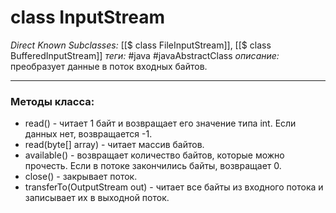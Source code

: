 # class InputStream

*Direct Known Subclasses:* [[$ class FileInputStream]], [[$ class BufferedInputStream]]
*теги:* #java #javaAbstractClass
*описание:* преобразует данные в поток входных байтов.

---
### Методы класса:
- read() - читает 1 байт и возвращает его значение типа int. Если данных нет, возвращается -1.
- read(byte[] array) - читает массив байтов. 
- available() - возвращает количество байтов, которые можно прочесть. Если в потоке закончились байты, возвращает 0.
- close() - закрывает поток.
- transferTo(OutputStream out) - читает все байты из входного потока и записывает их в выходной поток.